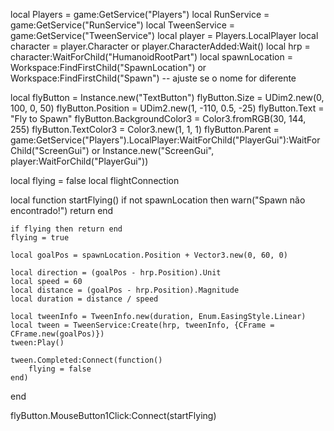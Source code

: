 local Players = game:GetService("Players")
local RunService = game:GetService("RunService")
local TweenService = game:GetService("TweenService")
local player = Players.LocalPlayer
local character = player.Character or player.CharacterAdded:Wait()
local hrp = character:WaitForChild("HumanoidRootPart")
local spawnLocation = Workspace:FindFirstChild("SpawnLocation") or Workspace:FindFirstChild("Spawn") -- ajuste se o nome for diferente

local flyButton = Instance.new("TextButton")
flyButton.Size = UDim2.new(0, 100, 0, 50)
flyButton.Position = UDim2.new(1, -110, 0.5, -25)
flyButton.Text = "Fly to Spawn"
flyButton.BackgroundColor3 = Color3.fromRGB(30, 144, 255)
flyButton.TextColor3 = Color3.new(1, 1, 1)
flyButton.Parent = game:GetService("Players").LocalPlayer:WaitForChild("PlayerGui"):WaitForChild("ScreenGui") or Instance.new("ScreenGui", player:WaitForChild("PlayerGui"))

local flying = false
local flightConnection

local function startFlying()
	if not spawnLocation then
		warn("Spawn não encontrado!")
		return
	end

	if flying then return end
	flying = true

	local goalPos = spawnLocation.Position + Vector3.new(0, 60, 0)

	local direction = (goalPos - hrp.Position).Unit
	local speed = 60
	local distance = (goalPos - hrp.Position).Magnitude
	local duration = distance / speed

	local tweenInfo = TweenInfo.new(duration, Enum.EasingStyle.Linear)
	local tween = TweenService:Create(hrp, tweenInfo, {CFrame = CFrame.new(goalPos)})
	tween:Play()

	tween.Completed:Connect(function()
		flying = false
	end)
end

flyButton.MouseButton1Click:Connect(startFlying)

